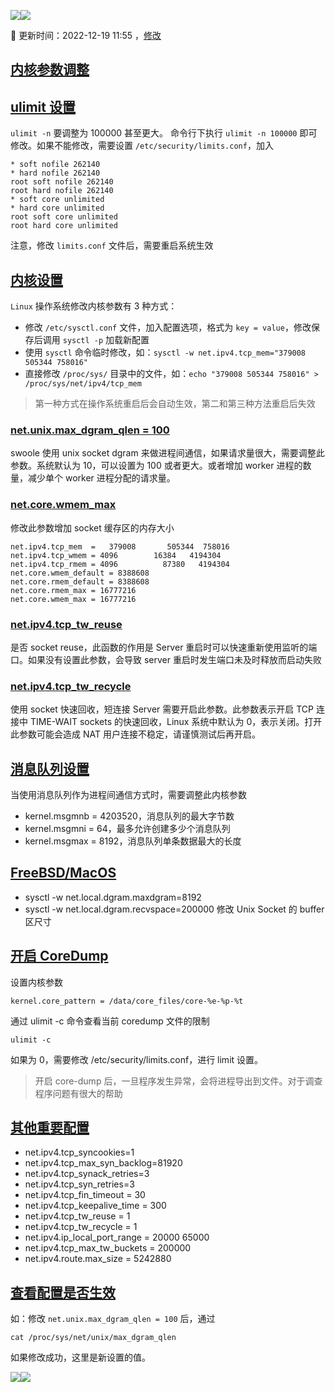 [![](https://wenda-1252906962.file.myqcloud.com/images/ad/crmeb-3.jpg)![](https://wiki.swoole.com/_images/ico.png)](https://github.crmeb.net/u/Swoole)

📝 更新时间：2022-12-19 11:55 ，[修改](https://github.com/swoole/docs/edit/main/zh-ch//other/sysctl.md)

## [内核参数调整](https://wiki.swoole.com/#/other/sysctl?id=%e5%86%85%e6%a0%b8%e5%8f%82%e6%95%b0%e8%b0%83%e6%95%b4)

## [ulimit 设置](https://wiki.swoole.com/#/other/sysctl?id=ulimit-%e8%ae%be%e7%bd%ae)

`ulimit -n` 要调整为 100000 甚至更大。 命令行下执行 `ulimit -n 100000` 即可修改。如果不能修改，需要设置 `/etc/security/limits.conf`，加入

```
* soft nofile 262140
* hard nofile 262140
root soft nofile 262140
root hard nofile 262140
* soft core unlimited
* hard core unlimited
root soft core unlimited
root hard core unlimited
```

注意，修改 `limits.conf` 文件后，需要重启系统生效

## [内核设置](https://wiki.swoole.com/#/other/sysctl?id=%e5%86%85%e6%a0%b8%e8%ae%be%e7%bd%ae)

`Linux` 操作系统修改内核参数有 3 种方式：

-   修改 `/etc/sysctl.conf` 文件，加入配置选项，格式为 `key = value`，修改保存后调用 `sysctl -p` 加载新配置
-   使用 `sysctl` 命令临时修改，如：`sysctl -w net.ipv4.tcp_mem="379008 505344 758016"`
-   直接修改 `/proc/sys/` 目录中的文件，如：`echo "379008 505344 758016" > /proc/sys/net/ipv4/tcp_mem`

> 第一种方式在操作系统重启后会自动生效，第二和第三种方法重启后失效

### [net.unix.max\_dgram\_qlen = 100](https://wiki.swoole.com/#/other/sysctl?id=netunixmax_dgram_qlen-100)

swoole 使用 unix socket dgram 来做进程间通信，如果请求量很大，需要调整此参数。系统默认为 10，可以设置为 100 或者更大。或者增加 worker 进程的数量，减少单个 worker 进程分配的请求量。

### [net.core.wmem\_max](https://wiki.swoole.com/#/other/sysctl?id=netcorewmem_max)

修改此参数增加 socket 缓存区的内存大小

```
net.ipv4.tcp_mem  =   379008       505344  758016
net.ipv4.tcp_wmem = 4096        16384   4194304
net.ipv4.tcp_rmem = 4096          87380   4194304
net.core.wmem_default = 8388608
net.core.rmem_default = 8388608
net.core.rmem_max = 16777216
net.core.wmem_max = 16777216
```

### [net.ipv4.tcp\_tw\_reuse](https://wiki.swoole.com/#/other/sysctl?id=netipv4tcp_tw_reuse)

是否 socket reuse，此函数的作用是 Server 重启时可以快速重新使用监听的端口。如果没有设置此参数，会导致 server 重启时发生端口未及时释放而启动失败

### [net.ipv4.tcp\_tw\_recycle](https://wiki.swoole.com/#/other/sysctl?id=netipv4tcp_tw_recycle)

使用 socket 快速回收，短连接 Server 需要开启此参数。此参数表示开启 TCP 连接中 TIME-WAIT sockets 的快速回收，Linux 系统中默认为 0，表示关闭。打开此参数可能会造成 NAT 用户连接不稳定，请谨慎测试后再开启。

## [消息队列设置](https://wiki.swoole.com/#/other/sysctl?id=%e6%b6%88%e6%81%af%e9%98%9f%e5%88%97%e8%ae%be%e7%bd%ae)

当使用消息队列作为进程间通信方式时，需要调整此内核参数

-   kernel.msgmnb = 4203520，消息队列的最大字节数
-   kernel.msgmni = 64，最多允许创建多少个消息队列
-   kernel.msgmax = 8192，消息队列单条数据最大的长度

## [FreeBSD/MacOS](https://wiki.swoole.com/#/other/sysctl?id=freebsdmacos)

-   sysctl -w net.local.dgram.maxdgram=8192
-   sysctl -w net.local.dgram.recvspace=200000 修改 Unix Socket 的 buffer 区尺寸

## [开启 CoreDump](https://wiki.swoole.com/#/other/sysctl?id=%e5%bc%80%e5%90%af-coredump)

设置内核参数

```
kernel.core_pattern = /data/core_files/core-%e-%p-%t
```

通过 ulimit -c 命令查看当前 coredump 文件的限制

```
ulimit -c
```

如果为 0，需要修改 /etc/security/limits.conf，进行 limit 设置。

> 开启 core-dump 后，一旦程序发生异常，会将进程导出到文件。对于调查程序问题有很大的帮助

## [其他重要配置](https://wiki.swoole.com/#/other/sysctl?id=%e5%85%b6%e4%bb%96%e9%87%8d%e8%a6%81%e9%85%8d%e7%bd%ae)

-   net.ipv4.tcp\_syncookies=1
-   net.ipv4.tcp\_max\_syn\_backlog=81920
-   net.ipv4.tcp\_synack\_retries=3
-   net.ipv4.tcp\_syn\_retries=3
-   net.ipv4.tcp\_fin\_timeout = 30
-   net.ipv4.tcp\_keepalive\_time = 300
-   net.ipv4.tcp\_tw\_reuse = 1
-   net.ipv4.tcp\_tw\_recycle = 1
-   net.ipv4.ip\_local\_port\_range = 20000 65000
-   net.ipv4.tcp\_max\_tw\_buckets = 200000
-   net.ipv4.route.max\_size = 5242880

## [查看配置是否生效](https://wiki.swoole.com/#/other/sysctl?id=%e6%9f%a5%e7%9c%8b%e9%85%8d%e7%bd%ae%e6%98%af%e5%90%a6%e7%94%9f%e6%95%88)

如：修改 `net.unix.max_dgram_qlen = 100` 后，通过

```
cat /proc/sys/net/unix/max_dgram_qlen
```

如果修改成功，这里是新设置的值。

[![](https://wenda-1252906962.file.myqcloud.com/images/ad/crmeb-3.jpg)![](https://wiki.swoole.com/_images/ico.png)](https://github.crmeb.net/u/Swoole)